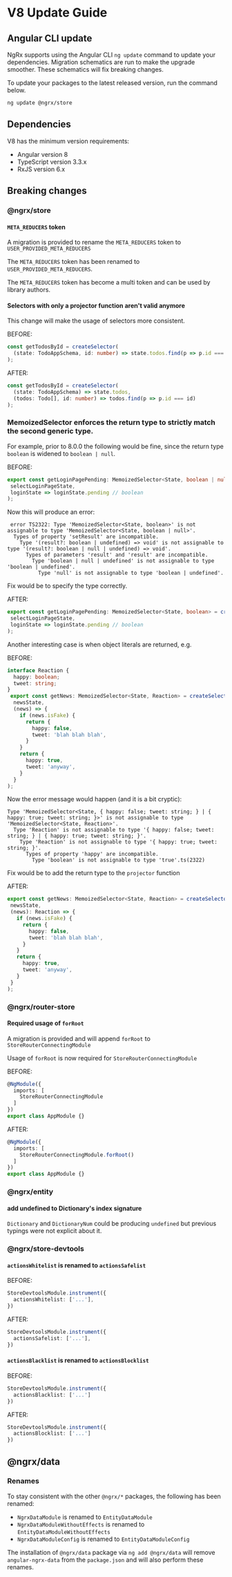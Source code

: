 # V8 Update Guide

## Angular CLI update

NgRx supports using the Angular CLI `ng update` command to update your dependencies. Migration schematics are run to make the upgrade smoother. These schematics will fix breaking changes.

To update your packages to the latest released version, run the command below.

```sh
ng update @ngrx/store
```

## Dependencies

V8 has the minimum version requirements:

- Angular version 8
- TypeScript version 3.3.x
- RxJS version 6.x

## Breaking changes

### @ngrx/store

#### `META_REDUCERS` token

<div class="alert is-helpful">

A migration is provided to rename the `META_REDUCERS` token to `USER_PROVIDED_META_REDUCERS`

</div>

The `META_REDUCERS` token has been renamed to `USER_PROVIDED_META_REDUCERS`.

The `META_REDUCERS` token has become a multi token and can be used by
library authors.

#### Selectors with only a projector function aren't valid anymore

This change will make the usage of selectors more consistent.

BEFORE:

```ts
const getTodosById = createSelector(
  (state: TodoAppSchema, id: number) => state.todos.find(p => p.id === id)
);
```

AFTER:

```ts
const getTodosById = createSelector(
  (state: TodoAppSchema) => state.todos,
  (todos: Todo[], id: number) => todos.find(p => p.id === id)
);
```

### MemoizedSelector enforces the return type to strictly match the second generic type.

For example, prior to 8.0.0 the following would be fine, since the return type `boolean` is widened to `boolean | null`.

 BEFORE:

 ```ts
export const getLoginPagePending: MemoizedSelector<State, boolean | null> = createSelector(
  selectLoginPageState,
  loginState => loginState.pending // boolean
);
```

 Now this will produce an error:
```
 error TS2322: Type 'MemoizedSelector<State, boolean>' is not assignable to type 'MemoizedSelector<State, boolean | null>'.
  Types of property 'setResult' are incompatible.
    Type '(result?: boolean | undefined) => void' is not assignable to type '(result?: boolean | null | undefined) => void'.
      Types of parameters 'result' and 'result' are incompatible.
        Type 'boolean | null | undefined' is not assignable to type 'boolean | undefined'.
          Type 'null' is not assignable to type 'boolean | undefined'.
```

 Fix would be to specify the type correctly.

 AFTER:

 ```ts
export const getLoginPagePending: MemoizedSelector<State, boolean> = createSelector(
  selectLoginPageState,
  loginState => loginState.pending // boolean
);
```

 Another interesting case is when object literals are returned, e.g.

 BEFORE:
```ts
interface Reaction {
  happy: boolean;
  tweet: string;
}
 export const getNews: MemoizedSelector<State, Reaction> = createSelector(
  newsState,
  (news) => {
    if (news.isFake) {
      return {
        happy: false,
        tweet: 'blah blah blah',
      }
    }
    return {
      happy: true,
      tweet: 'anyway',
    }
  }
);
```

 Now the error message would happen (and it is a bit cryptic):
```
Type 'MemoizedSelector<State, { happy: false; tweet: string; } | { happy: true; tweet: string; }>' is not assignable to type 'MemoizedSelector<State, Reaction>'.
  Type 'Reaction' is not assignable to type '{ happy: false; tweet: string; } | { happy: true; tweet: string; }'.
    Type 'Reaction' is not assignable to type '{ happy: true; tweet: string; }'.
      Types of property 'happy' are incompatible.
        Type 'boolean' is not assignable to type 'true'.ts(2322)
```

 Fix would be to add the return type to the `projector` function

 AFTER: 

 ```ts
export const getNews: MemoizedSelector<State, Reaction> = createSelector(
  newsState,
  (news): Reaction => {
    if (news.isFake) {
      return {
        happy: false,
        tweet: 'blah blah blah',
      }
    }
    return {
      happy: true,
      tweet: 'anyway',
    }
  }
);
```


### @ngrx/router-store

#### Required usage of `forRoot`

<div class="alert is-helpful">

A migration is provided and will append `forRoot` to `StoreRouterConnectingModule`

</div>

Usage of `forRoot` is now required for `StoreRouterConnectingModule`

BEFORE:

```ts
@NgModule({
  imports: [
    StoreRouterConnectingModule
  ]
})
export class AppModule {}
```

AFTER:

```ts
@NgModule({
  imports: [
    StoreRouterConnectingModule.forRoot()
  ]
})
export class AppModule {}
```

### @ngrx/entity

#### add undefined to Dictionary's index signature

`Dictionary` and `DictionaryNum` could be producing `undefined` but previous typings were not explicit about it.

### @ngrx/store-devtools

#### `actionsWhitelist` is renamed to `actionsSafelist`

BEFORE:

```ts
StoreDevtoolsModule.instrument({
  actionsWhitelist: ['...'],
})
```

AFTER:

```ts
StoreDevtoolsModule.instrument({
  actionsSafelist: ['...'],
})
```

#### `actionsBlacklist` is renamed to `actionsBlocklist`

BEFORE:

```ts
StoreDevtoolsModule.instrument({
  actionsBlacklist: ['...']
})
```

AFTER:

```ts
StoreDevtoolsModule.instrument({
  actionsBlocklist: ['...']
})
```

## @ngrx/data

### Renames

To stay consistent with the other `@ngrx/*` packages, the following has been renamed:

- `NgrxDataModule` is renamed to `EntityDataModule`
- `NgrxDataModuleWithoutEffects` is renamed to `EntityDataModuleWithoutEffects`
- `NgrxDataModuleConfig` is renamed to `EntityDataModuleConfig`

<div class="alert is-helpful">

The installation of `@ngrx/data` package via `ng add @ngrx/data` will remove `angular-ngrx-data` from the `package.json` and will also perform these renames.

</div>
